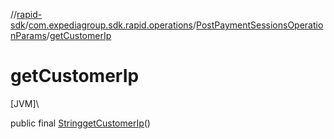 //[rapid-sdk](../../../index.md)/[com.expediagroup.sdk.rapid.operations](../index.md)/[PostPaymentSessionsOperationParams](index.md)/[getCustomerIp](get-customer-ip.md)

# getCustomerIp

[JVM]\

public final [String](https://docs.oracle.com/javase/8/docs/api/java/lang/String.html)[getCustomerIp](get-customer-ip.md)()
